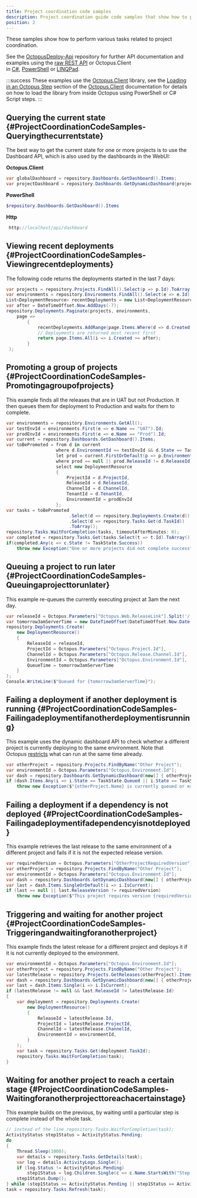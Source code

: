 ```yaml
---
title: Project coordination code samples
description: Project coordination guide code samples that show how to perform various tasks covered in the guide.
position: 2
---
```


These samples show how to perform various tasks related to project coordination.

See the [OctopusDeploy-Api](https://github.com/OctopusDeploy/OctopusDeploy-Api) repository for further API documentation and examples using the [raw REST API](https://github.com/OctopusDeploy/OctopusDeploy-Api/tree/master/REST/PowerShell) or Octopus.Client in [C#](https://github.com/OctopusDeploy/OctopusDeploy-Api/tree/master/Octopus.Client/Csharp), [PowerShell](https://github.com/OctopusDeploy/OctopusDeploy-Api/tree/master/Octopus.Client/PowerShell) or [LINQPad](https://github.com/OctopusDeploy/OctopusDeploy-Api/tree/master/Octopus.Client/LINQPad). 

:::success
These examples use the [Octopus.Client](/docs/octopus-rest-api/octopus.client/index.md) library, see the [Loading in an Octopus Step](/docs/octopus-rest-api/octopus.client/using-client-in-octopus.md) section of the [Octopus.Client](/docs/octopus-rest-api/octopus.client/index.md) documentation for details on how to load the library from inside Octopus using PowerShell or C# Script steps.
:::

## Querying the current state {#ProjectCoordinationCodeSamples-Queryingthecurrentstate}

The best way to get the current state for one or more projects is to use the Dashboard API, which is also used by the dashboards in the WebUI:

**Octopus.Client**

```csharp
var globalDashboard = repository.Dashboards.GetDashboard().Items;
var projectDashboard = repository.Dashboards.GetDynamicDashboard(projects, environments).Items
```

**PowerShell**

```powershell
$repository.Dashboards.GetDashboard().Items
```

**Http**

```js
 http://localhost/api/dashboard
```

## Viewing recent deployments {#ProjectCoordinationCodeSamples-Viewingrecentdeployments}

The following code returns the deployments started in the last 7 days:

```csharp
var projects = repository.Projects.FindAll().Select(p => p.Id).ToArray();
var environments = repository.Environments.FindAll().Select(e => e.Id).ToArray();
List<DeploymentResource> recentDeployments = new List<DeploymentResource>();
var after = DateTimeOffset.Now.AddDays(-7);
repository.Deployments.Paginate(projects, environments,
	page =>
	 	{
			recentDeployments.AddRange(page.Items.Where(d => d.Created >= after));
			// Deployments are returned most recent first
			return page.Items.All(i => i.Created >= after);
	 	}
 );
```

## Promoting a group of projects {#ProjectCoordinationCodeSamples-Promotingagroupofprojects}

This example finds all the releases that are in UAT but not Production. It then queues them for deployment to Production and waits for them to complete.

```csharp
var environments = repository.Environments.GetAll();
var testEnvId = environments.First(e => e.Name == "UAT").Id;
var prodEnvId = environments.First(e => e.Name == "Prod").Id;
var current = repository.Dashboards.GetDashboard().Items;
var toBePromoted = from d in current
				   where d.EnvironmentId == testEnvId && d.State == TaskState.Success
				   let prod = current.FirstOrDefault(p => p.EnvironmentId == prodEnvId && p.ProjectId == d.ProjectId && p.TenantId == d.TenantId)
				   where prod == null || prod.ReleaseId != d.ReleaseId
				   select new DeploymentResource
				   {
					   ProjectId = d.ProjectId,
					   ReleaseId = d.ReleaseId,
					   ChannelId = d.ChannelId,
					   TenantId = d.TenantId,
					   EnvironmentId = prodEnvId
				   };
var tasks = toBePromoted
						.Select(d => repository.Deployments.Create(d))
						.Select(d => repository.Tasks.Get(d.TaskId))
						.ToArray();
repository.Tasks.WaitForCompletion(tasks, timeoutAfterMinutes: 0);
var completed = repository.Tasks.Get(tasks.Select(t => t.Id).ToArray());
if(completed.Any(c => c.State != TaskState.Success))
	throw new Exception("One or more projects did not complete successfully");
```

## Queuing a project to run later {#ProjectCoordinationCodeSamples-Queuingaprojecttorunlater}

This example re-queues the currently executing project at 3am the next day.

```csharp
var releaseId = Octopus.Parameters["Octopus.Web.ReleaseLink"].Split('/').Last();
var tomorrow3amServerTime = new DateTimeOffset(DateTimeOffset.Now.Date, DateTimeOffset.Now.Offset).AddDays(1).AddHours(3);
repository.Deployments.Create(
    new DeploymentResource()
    {
        ReleaseId = releaseId,
    	ProjectId = Octopus.Parameters["Octopus.Project.Id"],
    	ChannelId = Octopus.Parameters["Octopus.Release.Channel.Id"],
    	EnvironmentId = Octopus.Parameters["Octopus.Environment.Id"],
    	QueueTime = tomorrow3amServerTime
    }
);
Console.WriteLine($"Queued for {tomorrow3amServerTime}");
```

## Failing a deployment if another deployment is running {#ProjectCoordinationCodeSamples-Failingadeploymentifanotherdeploymentisrunning}

This example uses the dynamic dashboard API to check whether a different project is currently deploying to the same environment. Note that Octopus [restricts](/docs/administration/managing-infrastructure/run-multiple-processes-on-a-target-simultaneously.md) what can run at the same time already.

```csharp
var otherProject = repository.Projects.FindByName("Other Project");
var environmentId = Octopus.Parameters["Octopus.Environment.Id"];
var dash = repository.Dashboards.GetDynamicDashboard(new[] { otherProject.Id }, new[] { environmentId });
if (dash.Items.Any(i => i.State == TaskState.Queued || i.State == TaskState.Executing))
	throw new Exception($"{otherProject.Name} is currently queued or executing");
```

## Failing a deployment if a dependency is not deployed {#ProjectCoordinationCodeSamples-Failingadeploymentifadependencyisnotdeployed}

This example retrieves the last release to the same environment of a different project and fails if it is not the expected release version.

```csharp
var requiredVersion = Octopus.Parameters["OtherProjectRequiredVersion"];
var otherProject = repository.Projects.FindByName("Other Project");
var environmentId = Octopus.Parameters["Octopus.Environment.Id"];
var dash = repository.Dashboards.GetDynamicDashboard(new[] { otherProject.Id }, new[] { environmentId });
var last = dash.Items.SingleOrDefault(i => i.IsCurrent);
if (last == null || last.ReleaseVersion != requiredVersion)
	throw new Exception($"This project requires version {requiredVersion} of {otherProject.Name} to be deployed to the same environment");
```

## Triggering and waiting for another project {#ProjectCoordinationCodeSamples-Triggeringandwaitingforanotherproject}

This example finds the latest release for a different project and deploys it if it is not currently deployed to the environment.

```csharp
var environmentId = Octopus.Parameters["Octopus.Environment.Id"];
var otherProject = repository.Projects.FindByName("Other Project");
var latestRelease = repository.Projects.GetReleases(otherProject).Items.FirstOrDefault();
var dash = repository.Dashboards.GetDynamicDashboard(new[] { otherProject.Id }, new[] { environmentId });
var last = dash.Items.Single(i => i.IsCurrent);
if (latestRelease != null && last.ReleaseId != latestRelease.Id)
{
	var deployment = repository.Deployments.Create(
		new DeploymentResource()
		{
			ReleaseId = latestRelease.Id,
			ProjectId = latestRelease.ProjectId,
			ChannelId = latestRelease.ChannelId,
			EnvironmentId = environmentId,
		}
	);
	var task = repository.Tasks.Get(deployment.TaskId);
	repository.Tasks.WaitForCompletion(task);
}
```

## Waiting for another project to reach a certain stage {#ProjectCoordinationCodeSamples-Waitingforanotherprojecttoreachacertainstage}

This example builds on the previous, by waiting until a particular step is complete instead of the whole task.

```csharp
// instead of the line repository.Tasks.WaitForCompletion(task);
ActivityStatus step1Status = ActivityStatus.Pending;
do
{
	Thread.Sleep(1000);
	var details = repository.Tasks.GetDetails(task);
	var log = details.ActivityLogs.Single();
	if (log.Status != ActivityStatus.Pending)
		step1Status = log.Children.Single(c => c.Name.StartsWith("Step 1:")).Status;
	step1Status.Dump();
} while (step1Status == ActivityStatus.Pending || step1Status == ActivityStatus.Running);
task = repository.Tasks.Refresh(task);
```
